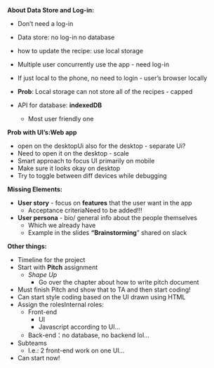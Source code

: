 **About Data Store and Log-in:**

- Don’t need a log-in

- Data store: no log-in no database

- how to update the recipe: use local storage

- Multiple user concurrently use the app - need log-in

- If just local to the phone, no need to login - user’s browser locally

- **Prob**: Local storage can not store all of the recipes - capped

- API for database: **indexedDB**

  - Most user friendly one

  

**Prob with UI’s:Web app**

- open on the desktopUi also for the desktop - separate Ui?
- Need to open it on the desktop - scale
- Smart approach to focus UI primarily on mobile
- Make sure it looks okay on desktop
- Try to toggle between diff devices while debugging

**Missing Elements:**

- **User story** - focus on **features** that the user want in the app
  - Acceptance criteriaNeed to be added!!!
- **User persona** - bio/ general info about the people themselves
  - Which we already have
  - Example in the slides **“Brainstorming**” shared on slack

**Other things:**

- Timeline for the project
- Start with **Pitch** assignment
  - *Shape Up*
    - Go over the chapter about how to write pitch document
- Must finish Pitch and show that to TA and then start coding!
- Can start style coding based on the UI drawn using HTML
- Assign the rolesInternal roles:
  - Front-end
    - UI
    - Javascript according to UI…
  - Back-end：no database, no backend lol…
- Subteams
  - I.e.: 2 front-end work on one UI…
- Can start now!
